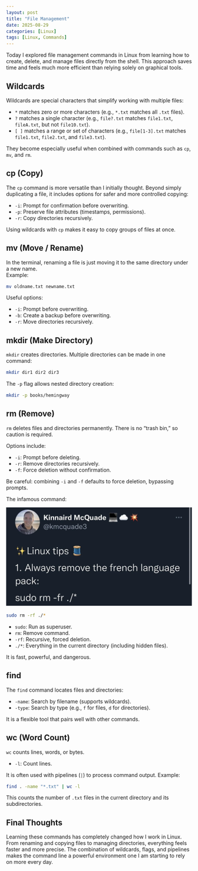 ```yaml
---
layout: post
title: "File Management"
date: 2025-08-29
categories: [Linux]
tags: [Linux, Commands]
---
```


Today I explored file management commands in Linux from learning how to create, delete, and manage files directly from the shell. This approach saves time and feels much more efficient than relying solely on graphical tools.

## Wildcards

Wildcards are special characters that simplify working with multiple files:

- `*` matches zero or more characters (e.g., `*.txt` matches all `.txt` files).  
- `?` matches a single character (e.g., `file?.txt` matches `file1.txt`, `fileA.txt`, but not `file10.txt`).  
- `[ ]` matches a range or set of characters (e.g., `file[1-3].txt` matches `file1.txt`, `file2.txt`, and `file3.txt`).  

They become especially useful when combined with commands such as `cp`, `mv`, and `rm`.

## cp (Copy)

The `cp` command is more versatile than I initially thought. Beyond simply duplicating a file, it includes options for safer and more controlled copying:

- `-i`: Prompt for confirmation before overwriting.  
- `-p`: Preserve file attributes (timestamps, permissions).  
- `-r`: Copy directories recursively.  

Using wildcards with `cp` makes it easy to copy groups of files at once.

## mv (Move / Rename)

In the terminal, renaming a file is just moving it to the same directory under a new name.  
Example:  
```bash
mv oldname.txt newname.txt
```  

Useful options:  
- `-i`: Prompt before overwriting.  
- `-b`: Create a backup before overwriting.  
- `-r`: Move directories recursively.  

## mkdir (Make Directory)

`mkdir` creates directories. Multiple directories can be made in one command:  
```bash
mkdir dir1 dir2 dir3
```  

The `-p` flag allows nested directory creation:  
```bash
mkdir -p books/hemingway
```  

## rm (Remove)

`rm` deletes files and directories permanently. There is no “trash bin,” so caution is required.

Options include:  
- `-i`: Prompt before deleting.  
- `-r`: Remove directories recursively.  
- `-f`: Force deletion without confirmation.  

Be careful: combining `-i` and `-f` defaults to force deletion, bypassing prompts.  

The infamous command:  

![rm](assets/img/linux/4e22zVJ5Kz9J6yxy3oRksfH8uOANfXaScoSlMY75YrM.jpg)


```bash
sudo rm -rf ./*
```
- `sudo`: Run as superuser.  
- `rm`: Remove command.  
- `-rf`: Recursive, forced deletion.  
- `./*`: Everything in the current directory (including hidden files).  

It is fast, powerful, and dangerous.

## find

The `find` command locates files and directories:

- `-name`: Search by filename (supports wildcards).  
- `-type`: Search by type (e.g., `f` for files, `d` for directories).  

It is a flexible tool that pairs well with other commands.

## wc (Word Count)

`wc` counts lines, words, or bytes.

- `-l`: Count lines.  

It is often used with pipelines (`|`) to process command output. Example:  
```bash
find . -name "*.txt" | wc -l
```
This counts the number of `.txt` files in the current directory and its subdirectories.

## Final Thoughts

Learning these commands has completely changed how I work in Linux. From renaming and copying files to managing directories, everything feels faster and more precise. The combination of wildcards, flags, and pipelines makes the command line a powerful environment one I am starting to rely on more every day.